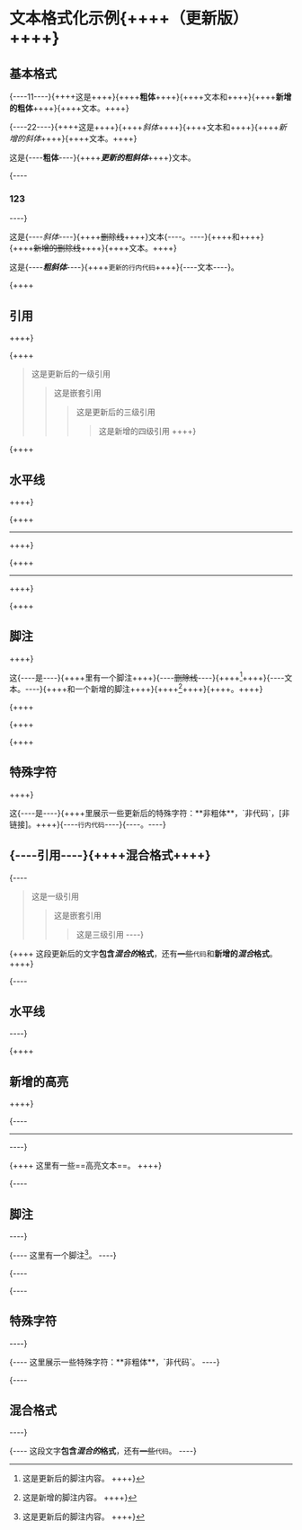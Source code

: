 # 文本格式化示例{++++（更新版）++++}

## 基本格式

{----11----}{++++这是++++}{++++**粗体**++++}{++++文本和++++}{++++**新增的粗体**++++}{++++文本。++++}

{----22----}{++++这是++++}{++++*斜体*++++}{++++文本和++++}{++++*新增的斜体*++++}{++++文本。++++}

这是{----**粗体**----}{++++***更新的粗斜体***++++}&#x6587;本。

{----
### 123
----}

这是{----*斜体*----}{++++~~删除线~~++++}文本{----。----}{++++和++++}{++++~~新增的删除线~~++++}{++++文本。++++}

这&#x662F;&#x7B;----***粗斜体***----}{++++`更新的行内代码`++++}{----文本----}。

{++++
## 引用
++++}

{++++
> 这是更新后的一级引用
>
> > 这是嵌套引用
> >
> > > 这是更新后的三级引用
> > >
> > > > 这是新增的四级引用
++++}

{++++
## 水平线
++++}

{++++
***
++++}

{++++
***
++++}

{++++
## 脚注
++++}

这{----是----}{++++里有一个脚注++++}{----~~删除线~~----}{++++[^1]++++}{----文本。----}{++++和一个新增的脚注++++}{++++[^2]++++}{++++。++++}

{++++
[^1]: 这是更新后的脚注内容。
++++}

{++++
[^2]: 这是新增的脚注内容。
++++}

{++++
## 特殊字符
++++}

这{----是----}{++++里展示一些更新后的特殊字符：\*\*非粗体\*\*，\`非代码\`，\[非链接]。++++}{----`行内代码`----}{----。----}

## {----引用----}{++++混合格式++++}

{----
> 这是一级引用
>
> > 这是嵌套引用
> >
> > > 这是三级引用
----}

{++++
这段更新后的文字**包含*混合的*格式**，还有~~一些~~`代码`和**新增的*混合*格式**。
++++}

{----
## 水平线
----}

{++++
## 新增的高亮
++++}

{----
***
----}

{++++
这里有一些==高亮文本==。
++++}

{----
## 脚注
----}

{----
这里有一个脚注[^1]。
----}

{----
[^1]: 这是脚注内容。
----}

{----
## 特殊字符
----}

{----
这里展示一些特殊字符：\*\*非粗体\*\*，\`非代码\`。
----}

{----
## 混合格式
----}

{----
这段文字**包含*混合的*格式**，还有~~一些~~`代码`。
----}
